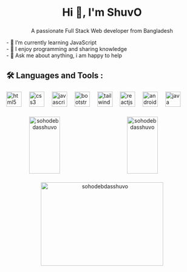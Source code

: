 <!--
**sohodebdasshuvo/sohodebdasshuvo** is a ✨ _special_ ✨ repository because its `README.md` (this file) appears on your GitHub profile.

Here are some ideas to get you started:

- 🔭 I’m currently working on ...
- 🌱 I’m currently learning ...
- 👯 I’m looking to collaborate on ...
- 🤔 I’m looking for help with ...
- 💬 Ask me about ...
- 📫 How to reach me: ...
- 😄 Pronouns: ...
- ⚡ Fun fact: ...
-->
<h1 align="center">Hi 👋, I'm ShuvO</h1>

###

<p align="center">A passionate Full Stack Web developer from Bangladesh</p>

<p align="left">- 🌱 I’m currently learning JavaScript<br>- 🥰 I enjoy programming and sharing knowledge<br>- 💬 Ask me about anything, i am happy to help</p>

###

<h2 align="left">🛠 Languages and Tools :</h2>

###

<div align="left">
  <img src="https://skillicons.dev/icons?i=html" height="40" alt="html5 logo"  />
  <img width="12" />
  <img src="https://skillicons.dev/icons?i=css" height="40" alt="css3 logo"  />
  <img width="12" />
  <img src="https://skillicons.dev/icons?i=js" height="40" alt="javascript logo"  />
  <img width="12" />
  <img src="https://skillicons.dev/icons?i=bootstrap" height="40" alt="bootstrap logo"  />
  <img width="12" />
  <img src="https://skillicons.dev/icons?i=tailwind" height="40" alt="tailwindcss logo"  />
  <img width="12" />
  <img src="https://skillicons.dev/icons?i=react" height="40" alt="reactjs logo"  />
  <img width="12" />
  <img src="https://skillicons.dev/icons?i=androidstudio" height="40" alt="androidstudio logo"  />
  <img width="12" />
  <img src="https://skillicons.dev/icons?i=java" height="40" alt="java logo"  />
</div>

###

<p align="center">&nbsp;
  <img height="150px" width="40%" align="left" src="https://github-readme-stats.vercel.app/api/top-langs?username=sohodebdasshuvo&show_icons=true&locale=en&layout=compact&theme=transparent" alt="sohodebdasshuvo" />
  <img height="150px" width="40%" align="center" src="https://github-readme-stats.vercel.app/api?username=sohodebdasshuvo&show_icons=true&locale=en&theme=transparent" alt="sohodebdasshuvo" />
</p>

###

<p align="center">
  <img height="220px" width="80%" align="center" src="https://github-readme-streak-stats.herokuapp.com?user=sohodebdasshuvo&theme=transparent&dates=227EBC" alt="sohodebdasshuvo" /></p>

###
